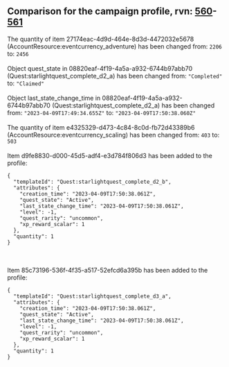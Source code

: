 ## Comparison for the campaign profile, rvn: [560](https://github.com/PRO100KatYT/FortniteProfileRevisions/tree/main/profiles/campaign/560%20campaign.json)-[561](https://github.com/PRO100KatYT/FortniteProfileRevisions/tree/main/profiles/campaign/561%20campaign.json)

The quantity of item 27174eac-4d9d-464e-8d3d-4472032e5678 (AccountResource:eventcurrency_adventure) has been changed from: `2206` to: `2456`
<br><br>
Object quest_state in 08820eaf-4f19-4a5a-a932-6744b97abb70 (Quest:starlightquest_complete_d2_a) has been changed from: `"Completed"` to: `"Claimed"`
<br><br>
Object last_state_change_time in 08820eaf-4f19-4a5a-a932-6744b97abb70 (Quest:starlightquest_complete_d2_a) has been changed from: `"2023-04-09T17:49:34.655Z"` to: `"2023-04-09T17:50:38.060Z"`
<br><br>
The quantity of item e4325329-d473-4c84-8c0d-fb72d43389b6 (AccountResource:eventcurrency_scaling) has been changed from: `403` to: `503`
<br><br>
Item d9fe8830-d000-45d5-adf4-e3d784f806d3 has been added to the profile:

```
{
  "templateId": "Quest:starlightquest_complete_d2_b",
  "attributes": {
    "creation_time": "2023-04-09T17:50:38.061Z",
    "quest_state": "Active",
    "last_state_change_time": "2023-04-09T17:50:38.061Z",
    "level": -1,
    "quest_rarity": "uncommon",
    "xp_reward_scalar": 1
  },
  "quantity": 1
}
```

<br><br>
Item 85c73196-536f-4f35-a517-52efcd6a395b has been added to the profile:

```
{
  "templateId": "Quest:starlightquest_complete_d3_a",
  "attributes": {
    "creation_time": "2023-04-09T17:50:38.061Z",
    "quest_state": "Active",
    "last_state_change_time": "2023-04-09T17:50:38.061Z",
    "level": -1,
    "quest_rarity": "uncommon",
    "xp_reward_scalar": 1
  },
  "quantity": 1
}
```

<br><br>
